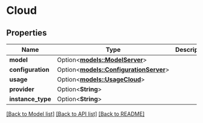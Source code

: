 # Cloud

## Properties

Name | Type | Description | Notes
------------ | ------------- | ------------- | -------------
**model** | Option<[**models::ModelServer**](ModelServer.md)> |  | [optional]
**configuration** | Option<[**models::ConfigurationServer**](ConfigurationServer.md)> |  | [optional]
**usage** | Option<[**models::UsageCloud**](UsageCloud.md)> |  | [optional]
**provider** | Option<**String**> |  | [optional]
**instance_type** | Option<**String**> |  | [optional]

[[Back to Model list]](../README.md#documentation-for-models) [[Back to API list]](../README.md#documentation-for-api-endpoints) [[Back to README]](../README.md)


